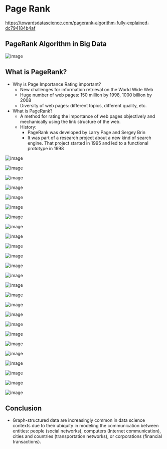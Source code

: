 # Page Rank

https://towardsdatascience.com/pagerank-algorithm-fully-explained-dc794184b4af

## PageRank Algorithm in Big Data

![image](../../../media/Big-Data_Page-Rank-image1.jpg)

## What is PageRank?

- Why is Page Importance Rating important?
  - New challenges for information retrieval on the World Wide Web
  - Huge number of web pages: 150 million by 1998, 1000 billion by 2008
  - Diversity of web pages: different topics, different quality, etc.
- What is PageRank?
  - A method for rating the importance of web pages objectively and mechanically using the link structure of the web.
  - History:
    - PageRank was developed by Larry Page and Sergey Brin
    - It was part of a research project about a new kind of search engine. That project started in 1995 and led to a functional prototype in 1998

![image](../../../media/Big-Data_Page-Rank-image2.jpg)

![image](../../../media/Big-Data_Page-Rank-image3.jpg)

![image](../../../media/Big-Data_Page-Rank-image4.jpg)

![image](../../../media/Big-Data_Page-Rank-image5.jpg)

![image](../../../media/Big-Data_Page-Rank-image6.jpg)

![image](../../../media/Big-Data_Page-Rank-image7.jpg)

![image](../../../media/Big-Data_Page-Rank-image8.jpg)

![image](../../../media/Big-Data_Page-Rank-image9.jpg)

![image](../../../media/Big-Data_Page-Rank-image10.jpg)

![image](../../../media/Big-Data_Page-Rank-image11.jpg)

![image](../../../media/Big-Data_Page-Rank-image12.jpg)

![image](../../../media/Big-Data_Page-Rank-image13.jpg)

![image](../../../media/Big-Data_Page-Rank-image14.jpg)

![image](../../../media/Big-Data_Page-Rank-image15.jpg)

![image](../../../media/Big-Data_Page-Rank-image16.jpg)

![image](../../../media/Big-Data_Page-Rank-image17.jpg)

![image](../../../media/Big-Data_Page-Rank-image18.jpg)

![image](../../../media/Big-Data_Page-Rank-image19.jpg)

![image](../../../media/Big-Data_Page-Rank-image20.jpg)

![image](../../../media/Big-Data_Page-Rank-image21.jpg)

![image](../../../media/Big-Data_Page-Rank-image22.jpg)

![image](../../../media/Big-Data_Page-Rank-image23.jpg)

![image](../../../media/Big-Data_Page-Rank-image24.jpg)

![image](../../../media/Big-Data_Page-Rank-image25.jpg)

![image](../../../media/Big-Data_Page-Rank-image26.jpg)

## Conclusion

- Graph-structured data are increasingly common in data science contexts due to their ubiquity in modeling the communication between entities: people (social networks), computers (Internet communication), cities and countries (transportation networks), or corporations (financial transactions).
